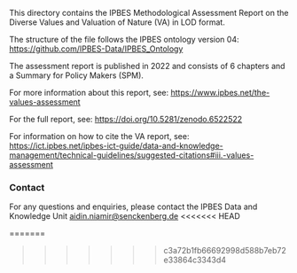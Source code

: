 This directory contains the IPBES Methodological Assessment Report on the Diverse Values and Valuation of Nature (VA) in LOD format.

The structure of the file follows the IPBES ontology version 04:
https://github.com/IPBES-Data/IPBES_Ontology

The assessment report is published in 2022 and consists of 6 chapters and a Summary for Policy Makers (SPM).

For more information about this report, see: https://www.ipbes.net/the-values-assessment 

For the full report, see: https://doi.org/10.5281/zenodo.6522522

For information on how to cite the VA report, see: https://ict.ipbes.net/ipbes-ict-guide/data-and-knowledge-management/technical-guidelines/suggested-citations#iii.-values-assessment


### Contact

For any questions and enquiries, please contact the IPBES Data and Knowledge Unit <aidin.niamir@senckenberg.de>
<<<<<<< HEAD

=======
>>>>>>> c3a72b1fb66692998d588b7eb72e33864c3343d4
